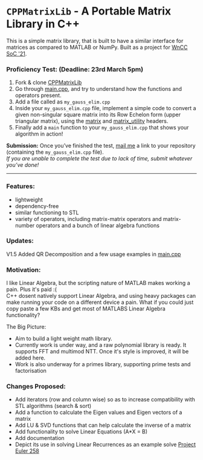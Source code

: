 # `CPPMatrixLib` - A Portable Matrix Library in C++
This is a simple matrix library, that is built to have a similar interface for matrices as compared to MATLAB or NumPy. Built as a project for [WnCC SoC '21](https://wncc-iitb.org/soc_projects/118-laxman-matrix.html).

### Proficiency Test: (Deadline: 23rd March 5pm)
1.  Fork & clone [CPPMatrixLib](https://github.com/relaxxpls/CPPMatrixLib)
2.  Go through [main.cpp](https://github.com/relaxxpls/CPPMatrixLib/blob/main/main.cpp), and try to understand how the functions and operators present.
2.  Add a file called as `my_gauss_elim.cpp`  
3.  Inside your `my_gauss_elim.cpp` file, implement a simple code to convert a given non-singular square matrix into its Row Echelon form (upper triangular matrix), using the [matrix](https://github.com/relaxxpls/CPPMatrixLib/blob/main/matrix.hpp) and [matrix_utility](https://github.com/relaxxpls/CPPMatrixLib/blob/main/matrix_utility.hpp) headers.
4. Finally add a `main` function to your `my_gauss_elim.cpp` that shows your algorithm in action!

**Submission:** Once you’ve finished the test, [mail me](mailto:desai.laxman2001@gmail.com) a link to your repository (containing the `my_gauss_elim.cpp` file).  
*If you are unable to complete the test due to lack of time, submit whatever you’ve done!*

---

### Features: 
* lightweight
* dependency-free
* similar functioning to STL
* variety of operators, including matrix-matrix operators and matrix-number operators and a bunch of linear algebra functions

### Updates:  
V1.5 Added QR Decomposition and a few usage examples in [main.cpp](https://github.com/relaxxpls/CPPMatrixLib/blob/main/main.cpp)

### Motivation:
I like Linear Algebra, but the scripting nature of MATLAB makes working a pain. Plus it's paid :(  
C++ dosent natively support Linear Algebra, and using heavy packages can make running your code on a different device a pain. What if you could just copy paste a few KBs and get most of MATLABS Linear Algebra functionality?

The Big Picture:
- Aim to build a light weight math library.
- Currently work is under way, and a raw polynomial library is ready. It supports FFT and multimod NTT. Once it's style is improved, it will be added here.
- Work is also underway for a primes library, supporting prime tests and factorisation

### Changes Proposed:
* Add iterators (row and column wise) so as to increase compatibility with STL algorithms (search & sort)
* Add a function to calculate the Eigen values and Eigen vectors of a matrix
* Add LU & SVD functions that can help calculate the inverse of a matrix
* Add functionality to solve Linear Equations (A*X = B)
* Add documentation
* Depict its use in solving Linear Recurrences as an example solve [Project Euler 258](https://projecteuler.net/problem=258)
